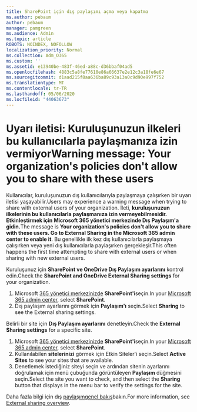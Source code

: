 ```yaml
---
title: SharePoint için dış paylaşımı açma veya kapatma
ms.author: pebaum
author: pebaum
manager: pamgreen
ms.audience: Admin
ms.topic: article
ROBOTS: NOINDEX, NOFOLLOW
localization_priority: Normal
ms.collection: Adm_O365
ms.custom: ''
ms.assetid: e13940be-483f-46ed-a88c-d36bbaf04ad5
ms.openlocfilehash: 4883c5a8fe77610e86a66637e2e12c3a18fe6e67
ms.sourcegitcommit: d1aad215f8aa636ba89c93a13a0c9d90e997f752
ms.translationtype: MT
ms.contentlocale: tr-TR
ms.lasthandoff: 05/06/2020
ms.locfileid: "44063673"
---
```

# <a name="warning-message-your-organizations-policies-dont-allow-you-to-share-with-these-users"></a><span data-ttu-id="116c4-102">Uyarı iletisi: Kuruluşunuzun ilkeleri bu kullanıcılarla paylaşmanıza izin vermiyor</span><span class="sxs-lookup"><span data-stu-id="116c4-102">Warning message: Your organization's policies don't allow you to share with these users</span></span>

<span data-ttu-id="116c4-103">Kullanıcılar, kuruluşunuzun dış kullanıcılarıyla paylaşmaya çalışırken bir uyarı iletisi yaşayabilir.</span><span class="sxs-lookup"><span data-stu-id="116c4-103">Users may experience a warning message when trying to share with external users of your organization.</span></span> <span data-ttu-id="116c4-104">İleti, **kuruluşunuzun ilkelerinin bu kullanıcılarla paylaşmanıza izin vermeyebilmesidir. Etkinleştirmek için Microsoft 365 yönetici merkezinde Dış Paylaşım'a gidin.**</span><span class="sxs-lookup"><span data-stu-id="116c4-104">The message is **Your organization's policies don't allow you to share with these users. Go to External Sharing in the Microsoft 365 admin center to enable it**.</span></span> <span data-ttu-id="116c4-105">Bu genellikle ilk kez dış kullanıcılarla paylaşmaya çalışırken veya yeni dış kullanıcılarla paylaşırken gerçekleşir.</span><span class="sxs-lookup"><span data-stu-id="116c4-105">This often happens the first time attempting to share with external users or when sharing with new external users.</span></span>

<span data-ttu-id="116c4-106">Kuruluşunuz için **SharePoint ve OneDrive Dış Paylaşım ayarlarını** kontrol edin.</span><span class="sxs-lookup"><span data-stu-id="116c4-106">Check the **SharePoint and OneDrive External Sharing settings** for your organization.</span></span>

1. <span data-ttu-id="116c4-107">Microsoft [365 yönetici merkezinizde](https://admin.microsoft.com/AdminPortal/Home#/homepage">https://admin.microsoft.com/) **SharePoint'i**seçin.</span><span class="sxs-lookup"><span data-stu-id="116c4-107">In your [Microsoft 365 admin center](https://admin.microsoft.com/AdminPortal/Home#/homepage">https://admin.microsoft.com/), select **SharePoint**.</span></span>
3. <span data-ttu-id="116c4-108">Dış paylaşım ayarlarını görmek için **Paylaşım'ı** seçin.</span><span class="sxs-lookup"><span data-stu-id="116c4-108">Select **Sharing** to see the External sharing settings.</span></span>

<span data-ttu-id="116c4-109">Belirli bir site için **Dış Paylaşım ayarlarını** denetleyin.</span><span class="sxs-lookup"><span data-stu-id="116c4-109">Check the **External Sharing settings** for a specific site.</span></span>

1. <span data-ttu-id="116c4-110">Microsoft [365 yönetici merkezinizde](https://admin.microsoft.com/AdminPortal/Home#/homepage">https://admin.microsoft.com/) **SharePoint'i**seçin.</span><span class="sxs-lookup"><span data-stu-id="116c4-110">In your [Microsoft 365 admin center](https://admin.microsoft.com/AdminPortal/Home#/homepage">https://admin.microsoft.com/), select **SharePoint**.</span></span>
2. <span data-ttu-id="116c4-111">Kullanılabilen **sitelerinizi** görmek için Etkin Siteler'i seçin.</span><span class="sxs-lookup"><span data-stu-id="116c4-111">Select **Active Sites** to see your sites that are available.</span></span>
3. <span data-ttu-id="116c4-112">Denetlemek istediğiniz siteyi seçin ve ardından sitenin ayarlarını doğrulamak için menü çubuğunda görüntüleyen **Paylaşım** düğmesini seçin.</span><span class="sxs-lookup"><span data-stu-id="116c4-112">Select the site you want to check, and then select the **Sharing** button that displays in the menu bar to verify the settings for the site.</span></span>

<span data-ttu-id="116c4-113">Daha fazla bilgi için dış [paylaşımgenel bakış](https://docs.microsoft.com/sharepoint/external-sharing-overview)bakın.</span><span class="sxs-lookup"><span data-stu-id="116c4-113">For more information, see [External sharing overview](https://docs.microsoft.com/sharepoint/external-sharing-overview).</span></span>